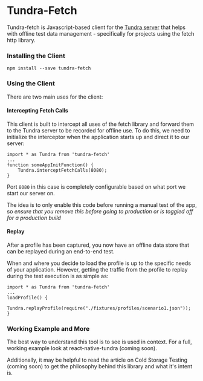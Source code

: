 # Tundra-Fetch
Tundra-fetch is Javascript-based client for the [Tundra server](https://github.com/tylermurry/tundra-cli) that helps  with offline test data management - specifically for projects using the fetch http library.

### Installing the Client
`npm install --save tundra-fetch`

### Using the Client
There are two main uses for the client:

#### Intercepting Fetch Calls
This client is built to intercept all uses of the fetch library and forward them to the Tundra server to be recorded for offline use. To do this, we need to initialize the interceptor when the application starts up and direct it to our server:

```
import * as Tundra from 'tundra-fetch'
...
function someAppInitFunction() {
    Tundra.interceptFetchCalls(8080);
}
```
Port `8080` in this case is completely configurable based on what port we start our server on.

The idea is to only enable this code before running a manual test of the app, so *ensure that you remove this before going to production or is toggled off for a production build*

#### Replay
After a profile has been captured, you now have an offline data store that can be replayed during an end-to-end test.

When and where you decide to load the profile is up to the specific needs of your application. However, getting the traffic from the profile to replay during the test execution is as simple as:

```
import * as Tundra from 'tundra-fetch'
...
loadProfile() {
    Tundra.replayProfile(require("./fixtures/profiles/scenario1.json"));
}
```
### Working Example and More
The best way to understand this tool is to see is used in context. For a full, working example look at react-native-tundra (coming soon).

Additionally, it may be helpful to read the article on Cold Storage Testing (coming soon) to get the philosophy behind this library and what it's intent is.
